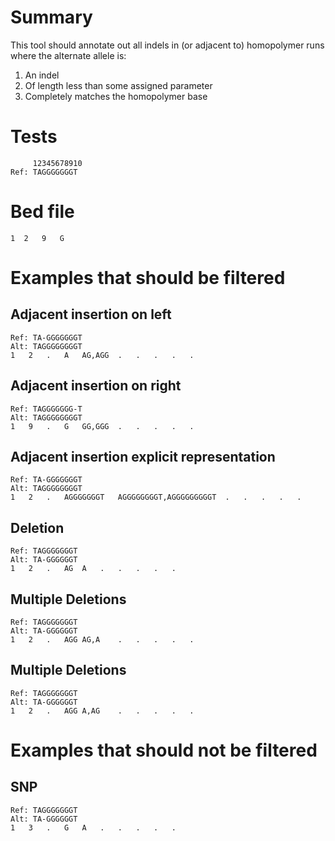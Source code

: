 # Summary
This tool should annotate out all indels in (or adjacent to) homopolymer runs where the alternate allele is:

1. An indel
2. Of length less than some assigned parameter
3. Completely matches the homopolymer base

# Tests
```
     12345678910
Ref: TAGGGGGGGT
```
# Bed file

`1	2	9	G`

# Examples that should be filtered
## Adjacent insertion on left
```
Ref: TA-GGGGGGGT
Alt: TAGGGGGGGGT
1	2	.	A	AG,AGG	.	.	.	.	.
```

## Adjacent insertion on right
```
Ref: TAGGGGGGG-T
Alt: TAGGGGGGGGT
1	9	.	G	GG,GGG	.	.	.	.	.
```

## Adjacent insertion explicit representation
```
Ref: TA-GGGGGGGT
Alt: TAGGGGGGGGT
1	2	.	AGGGGGGGT	AGGGGGGGGT,AGGGGGGGGGT	.	.	.	.	.
```

## Deletion
```
Ref: TAGGGGGGGT
Alt: TA-GGGGGGT
1	2	.	AG	A	.	.	.	.	.
```

## Multiple Deletions
```
Ref: TAGGGGGGGT
Alt: TA-GGGGGGT
1	2	.	AGG	AG,A	.	.	.	.	.
```

## Multiple Deletions
```
Ref: TAGGGGGGGT
Alt: TA-GGGGGGT
1	2	.	AGG	A,AG	.	.	.	.	.
```

# Examples that should not be filtered
## SNP
```
Ref: TAGGGGGGGT
Alt: TA-GGGGGGT
1	3	.	G	A	.	.	.	.	.
```
